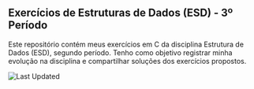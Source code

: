 ## Exercícios de Estruturas de Dados (ESD) - 3º Período
Este repositório contém meus exercícios em C da disciplina Estrutura de Dados (ESD), segundo período. Tenho como objetivo registrar minha evolução na disciplina e compartilhar soluções dos exercícios propostos.

![Last Updated](https://img.shields.io/github/last-commit/minesweepr/ESD-FAETERJ)
